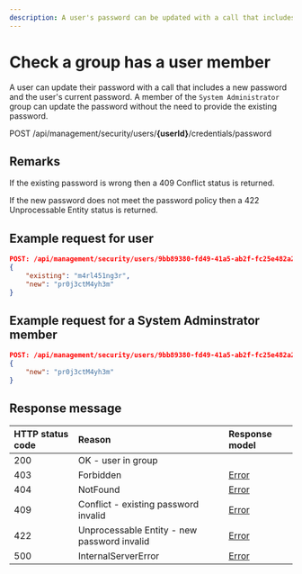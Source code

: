 ```yaml
---
description: A user's password can be updated with a call that includes the user's current password.
---
```


# Check a group has a user member

A user can update their password with a call that includes a new password and the user's current password. A member of the `System Administrator` group can update the password without the need to provide the existing password.

<span class="label label--post">POST</span> /api/management/security/users/**{userId}**/credentials/password

## Remarks

If the existing password is wrong then a 409 Conflict status is returned.

If the new password does not meet the password policy then a 422 Unprocessable Entity status is returned.

## Example request for user

```json
POST: /api/management/security/users/9bb89380-fd49-41a5-ab2f-fc25e482a251/credentials/password
{
    "existing": "m4rl451ng3r",
    "new": "pr0j3ctM4yh3m"
}
```

## Example request for a System Adminstrator member

```json
POST: /api/management/security/users/9bb89380-fd49-41a5-ab2f-fc25e482a251/credentials/password
{
    "new": "pr0j3ctM4yh3m"
}
```

## Response message

| HTTP status code | Reason                                      | Response model                   |
|:-----------------|:--------------------------------------------|:---------------------------------|
| 200              | OK - user in group                          |                                  |
| 403              | Forbidden                                   | [Error](/key-concepts/errors.md) |
| 404              | NotFound                                    | [Error](/key-concepts/errors.md) |
| 409              | Conflict - existing password invalid        | [Error](/key-concepts/errors.md) |
| 422              | Unprocessable Entity - new password invalid | [Error](/key-concepts/errors.md) |
| 500              | InternalServerError                         | [Error](/key-concepts/errors.md) |